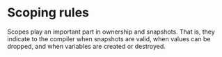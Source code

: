 # Scoping rules

Scopes play an important part in ownership and snapshots.
That is, they indicate to the compiler when snapshots are valid, when
values can be dropped, and when variables are created or destroyed.
